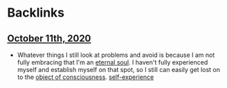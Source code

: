 
# Backlinks
## [October 11th, 2020](<October 11th, 2020.md>)
- Whatever things I still look at problems and avoid is because I am not fully embracing that I'm an [eternal soul](<eternal soul.md>). I haven't fully experienced myself and establish myself on that spot, so I still can easily get lost on to the [object of consciousness](<object of consciousness.md>). [self-experience](<self-experience.md>)

